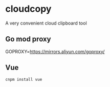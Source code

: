 # cloudcopy
A very convenient cloud clipboard tool

## Go mod proxy
GOPROXY=https://mirrors.aliyun.com/goproxy/

## Vue
```bash
cnpm install vue
```